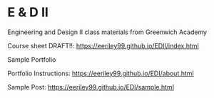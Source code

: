 # E & D II
Engineering and Design II class materials from Greenwich Academy

Course sheet DRAFT!!: https://eeriley99.github.io/EDII/index.html

Sample Portfolio

Portfolio Instructions: https://eeriley99.github.io/EDI/about.html

Sample Post: https://eeriley99.github.io/EDI/sample.html
